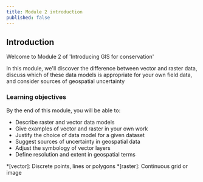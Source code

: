 ```yaml
---
title: Module 2 introduction
published: false
---
```


## Introduction
Welcome to Module 2 of 'Introducing GIS for conservation'

In this module, we'll discover the difference between vector and raster data, discuss which of these data models is appropriate for your own field data, and consider sources of geospatial uncertainty

### Learning objectives
By the end of this module, you will be able to:
- Describe raster and vector data models
- Give examples of vector and raster in your own work
- Justify the choice of data model for a given dataset
- Suggest sources of uncertainty in geospatial data
- Adjust the symbology of vector layers
- Define resolution and extent in geospatial terms

*[vector]: Discrete points, lines or polygons
*[raster]: Continuous grid or image